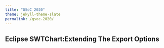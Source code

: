```yaml
---
title: "GSoC 2020"
theme: jekyll-theme-slate
permalink: /gsoc-2020/
---
```

## Eclipse SWTChart:Extending The Export Options

